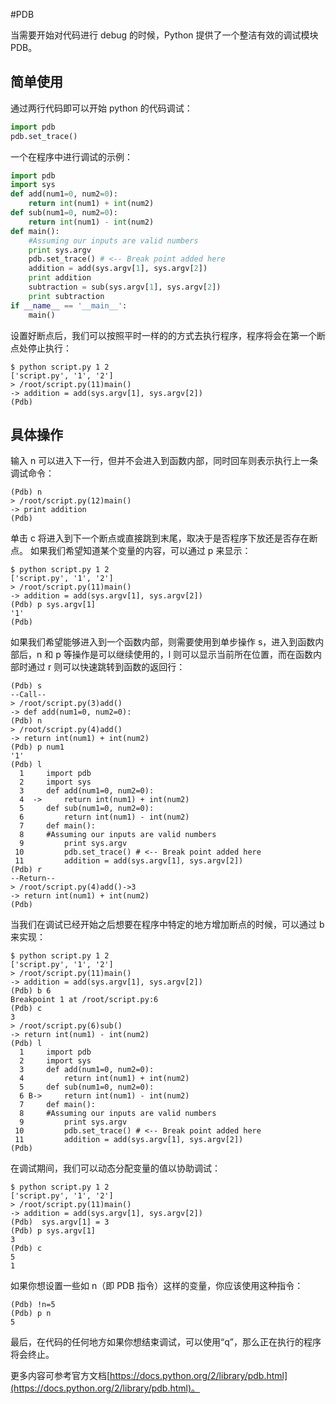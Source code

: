 #PDB

当需要开始对代码进行 debug 的时候，Python 提供了一个整洁有效的调试模块 PDB。

## 简单使用

通过两行代码即可以开始 python 的代码调试：
```python
import pdb
pdb.set_trace()
```

一个在程序中进行调试的示例：
```python
import pdb
import sys
def add(num1=0, num2=0):
    return int(num1) + int(num2)
def sub(num1=0, num2=0):
    return int(num1) - int(num2)
def main():
    #Assuming our inputs are valid numbers
    print sys.argv
    pdb.set_trace() # <-- Break point added here
    addition = add(sys.argv[1], sys.argv[2])
    print addition
    subtraction = sub(sys.argv[1], sys.argv[2])
    print subtraction
if __name__ == '__main__':
    main()
```

设置好断点后，我们可以按照平时一样的的方式去执行程序，程序将会在第一个断点处停止执行：
```shell
$ python script.py 1 2
['script.py', '1', '2']
> /root/script.py(11)main()
-> addition = add(sys.argv[1], sys.argv[2])
(Pdb)
```

## 具体操作

输入 n 可以进入下一行，但并不会进入到函数内部，同时回车则表示执行上一条调试命令：
```shell
(Pdb) n
> /root/script.py(12)main()
-> print addition
(Pdb)
```
单击 c 将进入到下一个断点或直接跳到末尾，取决于是否程序下放还是否存在断点。
如果我们希望知道某个变量的内容，可以通过 p 来显示：
```shell
$ python script.py 1 2
['script.py', '1', '2']
> /root/script.py(11)main()
-> addition = add(sys.argv[1], sys.argv[2])
(Pdb) p sys.argv[1]
'1'
(Pdb)
```
如果我们希望能够进入到一个函数内部，则需要使用到单步操作 s，进入到函数内部后，n 和 p 等操作是可以继续使用的，l 则可以显示当前所在位置，而在函数内部时通过 r 则可以快速跳转到函数的返回行：
```shell
(Pdb) s
--Call--
> /root/script.py(3)add()
-> def add(num1=0, num2=0):
(Pdb) n
> /root/script.py(4)add()
-> return int(num1) + int(num2)
(Pdb) p num1
'1'
(Pdb) l
  1  	import pdb
  2  	import sys
  3  	def add(num1=0, num2=0):
  4  ->		return int(num1) + int(num2)
  5  	def sub(num1=0, num2=0):
  6  		return int(num1) - int(num2)
  7  	def main():
  8  	#Assuming our inputs are valid numbers
  9  		print sys.argv
 10  		pdb.set_trace() # <-- Break point added here
 11  		addition = add(sys.argv[1], sys.argv[2])
(Pdb) r
--Return--
> /root/script.py(4)add()->3
-> return int(num1) + int(num2)
(Pdb)
```
当我们在调试已经开始之后想要在程序中特定的地方增加断点的时候，可以通过 b 来实现：
```shell
$ python script.py 1 2
['script.py', '1', '2']
> /root/script.py(11)main()
-> addition = add(sys.argv[1], sys.argv[2])
(Pdb) b 6
Breakpoint 1 at /root/script.py:6
(Pdb) c
3
> /root/script.py(6)sub()
-> return int(num1) - int(num2)
(Pdb) l
  1  	import pdb
  2  	import sys
  3  	def add(num1=0, num2=0):
  4  		return int(num1) + int(num2)
  5  	def sub(num1=0, num2=0):
  6 B->		return int(num1) - int(num2)
  7  	def main():
  8  	#Assuming our inputs are valid numbers
  9  		print sys.argv
 10  		pdb.set_trace() # <-- Break point added here
 11  		addition = add(sys.argv[1], sys.argv[2])
(Pdb)
```
在调试期间，我们可以动态分配变量的值以协助调试：
```shell
$ python script.py 1 2
['script.py', '1', '2']
> /root/script.py(11)main()
-> addition = add(sys.argv[1], sys.argv[2])
(Pdb)  sys.argv[1] = 3
(Pdb) p sys.argv[1]
3
(Pdb) c
5
1
```
如果你想设置一些如 n（即 PDB 指令）这样的变量，你应该使用这种指令：
```shell
(Pdb) !n=5
(Pdb) p n
5
```
最后，在代码的任何地方如果你想结束调试，可以使用“q”，那么正在执行的程序将会终止。

更多内容可参考官方文档[https://docs.python.org/2/library/pdb.html](https://docs.python.org/2/library/pdb.html)。
